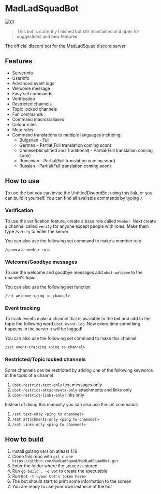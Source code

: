 # MadLadSquadBot
[![CI](https://github.com/MadLadSquad/MadLadSquadBot/actions/workflows/ci.yml/badge.svg?branch=master)](https://github.com/MadLadSquad/MadLadSquadBot/actions/workflows/ci.yml)

> This bot is currently finished but still maintained and open for suggestions and new features

The official discord bot for the MadLadSquad discord server
## Features
- Serverinfo
- Userinfo 
- Advanced event logs
- Welcome message
- Easy set commands
- Verification
- Restricted channels
- Topic locked channels
- Fun commands
- Command macros/aliases
- Colour roles
- Meta roles
- Command translations to multiple languages including:
   - Bulgarian - Full
   - German - Partial(Full translation coming soon)
   - Chinese(Simplified and Traditional) - Partial(Full translation coming soon)
   - Romanian - Partial(Full translation coming soon)
   - Russian - Partial(Full translation coming soon)
## How to use
To use the bot you can invite the UntitledDiscordBot using this 
[link](https://discord.com/oauth2/authorize?client_id=697420452712284202&scope=bot&permissions=2134207679), 
or you can build it yourself. You can find all available commands by typing `/`
### Verification
To use the verification feature, create a base role called `Member`. Next create a channel called `verify` for anyone 
except people with roles. Make them type `/verify` to enter the server

You can also use the following set command to make a member role
```
/generate member-role
```
### Welcome/Goodbye messages
To use the welcome and goodbye messages add `ubot-welcome` to the channel's topic

You can also use the following set function
```
/set welcome <ping to channel>
```
### Event tracking
To track events make a channel that is available to the bot and add to the topic the following word `ubot-event-log`. 
Now every time something happens in the server it will be logged!

You can also use the following set command to make this channel
```
/set event-tracking <ping to channel>
```
### Restricted/Topic locked channels
Some channels can be restricted by adding one of the following keywords in the topic of a channel
1. `ubot-restrict-text-only` text messages only
2. `ubot-restrict-attachments-only` attachments and links only
3. `ubot-restrict-links-only` links only

Instead of doing this manually you can also use the set commands
1. `/set text-only <ping to channnel>`
2. `/set attachments-only <ping to channnel>`
3. `/set links-only <ping to channnel>`
## How to build
1. Install golang version atleast 1.16
2. Clone this repo with `git clone https://github.com/MadLadSquad/MadLadSquadBot.git`
3. Enter the folder where the source is stored
4. Run `go build . -o Bot` to create the executable
5. Run `Bot -t <your bot's token here>`
6. The bot should start to print some information to the screen
7. You are ready to use your own instance of the bot  
